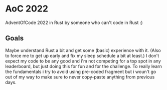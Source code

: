# AoC 2022
AdventOfCode 2022 in Rust by someone who can't code in Rust :)

## Goals
Maybe understand Rust a bit and get some (basic) experience with it. (Also to force me to get up early and fix my sleep schedule a bit at least.) I don't expect my code to be any good and i'm not competing for a top spot in any leaderboard, but just doing this for fun and for the challenge. To really learn the fundamentals i try to avoid using pre-coded fragment but i woun't go out of my way to make sure to never copy-paste anything from previous days.
